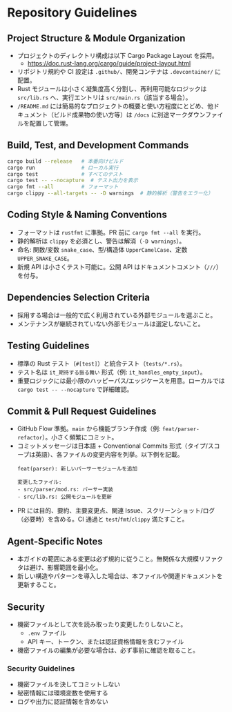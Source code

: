 # Repository Guidelines

## Project Structure & Module Organization

- プロジェクトのディレクトリ構成は以下 Cargo Package Layout を採用。
  - https://doc.rust-lang.org/cargo/guide/project-layout.html
- リポジトリ規約や CI 設定は `.github/`、開発コンテナは `.devcontainer/` に配置。
- Rust モジュールは小さく凝集度高く分割し、再利用可能なロジックは `src/lib.rs` へ、実行エントリは `src/main.rs`（該当する場合）。
- `/README.md` には簡易的なプロジェクトの概要と使い方程度にとどめ、他ドキュメント（ビルド成果物の使い方等）は `/docs` に別途マークダウンファイルを配置して管理。

## Build, Test, and Development Commands

```bash
cargo build --release   # 本番向けビルド
cargo run               # ローカル実行
cargo test              # すべてのテスト
cargo test -- --nocapture  # テスト出力を表示
cargo fmt --all         # フォーマット
cargo clippy --all-targets -- -D warnings  # 静的解析（警告をエラー化）
```

## Coding Style & Naming Conventions

- フォーマットは `rustfmt` に準拠。PR 前に `cargo fmt --all` を実行。
- 静的解析は `clippy` を必須とし、警告は解消（`-D warnings`）。
- 命名: 関数/変数 `snake_case`、型/構造体 `UpperCamelCase`、定数 `UPPER_SNAKE_CASE`。
- 新規 API は小さくテスト可能に。公開 API はドキュメントコメント（`///`）を付与。

## Dependencies Selection Criteria

- 採用する場合は一般的で広く利用されている外部モジュールを選ぶこと。
- メンテナンスが継続されていない外部モジュールは選定しないこと。

## Testing Guidelines

- 標準の Rust テスト（`#[test]`）と統合テスト（`tests/*.rs`）。
- テスト名は `it_期待する振る舞い` 形式（例: `it_handles_empty_input`）。
- 重要ロジックには最小限のハッピーパス/エッジケースを用意。ローカルでは `cargo test -- --nocapture` で詳細確認。

## Commit & Pull Request Guidelines

- GitHub Flow 準拠。`main` から機能ブランチ作成（例: `feat/parser-refactor`）。小さく頻繁にコミット。
- コミットメッセージは日本語 + Conventional Commits 形式（タイプ/スコープは英語）、各ファイルの変更内容を列挙。以下例を記載。 
  ```
  feat(parser): 新しいパーサーモジュールを追加
  
  変更したファイル:
  - src/parser/mod.rs: パーサー実装
  - src/lib.rs: 公開モジュールを更新
  ```
- PR には目的、要約、主要変更点、関連 Issue、スクリーンショット/ログ（必要時）を含める。CI 通過と `test`/`fmt`/`clippy` 満たすこと。

## Agent-Specific Notes

- 本ガイドの範囲にある変更は必ず規約に従うこと。無関係な大規模リファクタは避け、影響範囲を最小化。
- 新しい構造やパターンを導入した場合は、本ファイルや関連ドキュメントを更新すること。

## Security

- 機密ファイルとして次を読み取ったり変更したりしないこと。
  - `.env` ファイル
  - API キー、トークン、または認証資格情報を含むファイル
- 機密ファイルの編集が必要な場合は、必ず事前に確認を取ること。

### Security Guidelines

- 機密ファイルを決してコミットしない
- 秘密情報には環境変数を使用する
- ログや出力に認証情報を含めない
